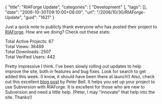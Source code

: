 {
	"title": "RIAForge Update",
	"categories": [
		"Development"
	],
	"tags": [],
	"date": "2006-10-30T09:10:00+06:00",
	"url": "/2006/10/30/RIAForge-Update",
	"guid": "1621"
}

Just a quick note to publicly thank everyone who has posted their project to <a href="http://www.riaforge.org">RIAForge</a>. How are we doing? Check out these stats:

Total Active Projects: 67<br />
Total Views: 36489<br />
Total Downloads: 2507<br />
Total Verified Users: 442<br />

Pretty impressive I think. I've been slowly rolling out updates to help improve the site, both in features and bug fixes. Look for search to get added this week. (I know, it should have been there at launch!) Also, check out this excellent <a href="http://www.pbell.com/index.cfm/2006/10/22/Instructions-for-Getting-Started-with-Subversion-on-RIAForge-using-Subclipse">blog post</a> by Peter Bell. It helps you set up your project to use Subversion with RIAForge. It is excellent for those who are new to Subversion and need a little help. (Peter, I may "innovate" that help into the site. Thanks!)